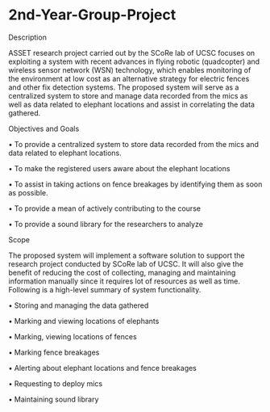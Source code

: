 # 2nd-Year-Group-Project
Description

ASSET research project carried out by the SCoRe lab of UCSC focuses on exploiting a system with recent advances in flying robotic (quadcopter) and wireless sensor network (WSN) technology, which enables monitoring of the environment at low cost as an alternative strategy for electric fences and other fix detection systems. The proposed system will serve as a centralized system to store and manage data recorded from the mics as well as data related to elephant locations and assist in correlating the data gathered.

Objectives and Goals

• To provide a centralized system to store data recorded from the mics and data related to elephant locations.

• To make the registered users aware about the elephant locations

• To assist in taking actions on fence breakages by identifying them as soon as possible.

• To provide a mean of actively contributing to the course

• To provide a sound library for the researchers to analyze

Scope

The proposed system will implement a software solution to support the research project conducted by SCoRe lab of UCSC. It will also give the benefit of reducing the cost of collecting, managing and maintaining information manually since it requires lot of resources as well as time. Following is a high-level summary of system functionality.

• Storing and managing the data gathered

• Marking and viewing locations of elephants

• Marking, viewing locations of fences

• Marking fence breakages

• Alerting about elephant locations and fence breakages

• Requesting to deploy mics

• Maintaining sound library
